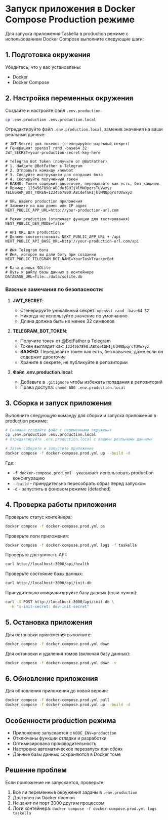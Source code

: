 # Запуск приложения в Docker Compose Production режиме

Для запуска приложения Taskella в production режиме с использованием Docker Compose выполните следующие шаги:

## 1. Подготовка окружения

Убедитесь, что у вас установлены:
- Docker
- Docker Compose

## 2. Настройка переменных окружения

Создайте и настройте файл `.env.production`:

```bash
cp .env.production .env.production.local
```

Отредактируйте файл `.env.production.local`, заменив значения на ваши реальные данные:

```env
# JWT Secret для токенов (сгенерируйте надежный секрет)
# Генерация: openssl rand -base64 32
JWT_SECRET=your-production-secret-key-here

# Telegram Bot Token (получите от @BotFather)
# 1. Найдите @BotFather в Telegram
# 2. Отправьте команду /newbot
# 3. Следуйте инструкциям для создания бота
# 4. Скопируйте полученный токен
# ВАЖНО: Токен содержит двоеточие, передавайте как есть, без кавычек
# Пример: 1234567890:ABCdefGHIjklMNOpqrsTUVwxyz
TELEGRAM_BOT_TOKEN=1234567890:ABCdefGHIjklMNOpqrsTUVwxyz

# URL вашего production приложения
# Замените на ваш домен или IP адрес
NEXT_PUBLIC_APP_URL=http://your-production-url.com

# Режим production (отключает функции для тестирования)
NEXT_PUBLIC_DEV_MODE=false

# API URL для production
# Должен соответствовать NEXT_PUBLIC_APP_URL + /api
NEXT_PUBLIC_API_BASE_URL=http://your-production-url.com/api

# Имя Telegram бота
# Имя, которое вы дали боту при создании
NEXT_PUBLIC_TELEGRAM_BOT_NAME=YourTaskTrackerBot

# База данных SQLite
# Путь к файлу базы данных в контейнере
DATABASE_URL=file:./data/sqlite.db
```

### Важные замечания по безопасности:

1. **JWT_SECRET**:
   - Сгенерируйте уникальный секрет: `openssl rand -base64 32`
   - Никогда не используйте значение по умолчанию
   - Длина должна быть не менее 32 символов

2. **TELEGRAM_BOT_TOKEN**:
   - Получите токен от @BotFather в Telegram
   - Токен выглядит как: `1234567890:ABCdefGHIjklMNOpqrsTUVwxyz`
   - **ВАЖНО**: Передавайте токен как есть, без кавычек, даже если он содержит двоеточие
   - Храните в секрете, не публикуйте в репозитории

3. **Файл .env.production.local**:
   - Добавьте в `.gitignore` чтобы избежать попадания в репозиторий
   - Права доступа: `chmod 600 .env.production.local`

## 3. Сборка и запуск приложения

Выполните следующую команду для сборки и запуска приложения в production режиме:

```bash
# Сначала создайте файл с переменными окружения
cp .env.production .env.production.local
# Отредактируйте .env.production.local с вашими реальными данными

# Затем соберите и запустите приложение
docker compose -f docker-compose.prod.yml up --build -d
```

Где:
- `-f docker-compose.prod.yml` - указывает использовать production конфигурацию
- `--build` - принудительно пересобрать образ перед запуском
- `-d` - запустить в фоновом режиме (detached)

## 4. Проверка работы приложения

Проверьте статус контейнера:
```bash
docker compose -f docker-compose.prod.yml ps
```

Проверьте логи приложения:
```bash
docker compose -f docker-compose.prod.yml logs -f taskella
```

Проверьте доступность API:
```bash
curl http://localhost:3000/api/health
```

Проверьте состояние базы данных:
```bash
curl http://localhost:3000/api/init-db
```

Принудительно инициализируйте базу данных (если нужно):
```bash
curl -X POST http://localhost:3000/api/init-db \
  -H "x-init-secret: dev-init-secret"
```

## 5. Остановка приложения

Для остановки приложения выполните:
```bash
docker compose -f docker-compose.prod.yml down
```

Для остановки и удаления томов (включая базу данных):
```bash
docker compose -f docker-compose.prod.yml down -v
```

## 6. Обновление приложения

Для обновления приложения до новой версии:

```bash
docker compose -f docker-compose.prod.yml pull
docker compose -f docker-compose.prod.yml up --build -d
```

## Особенности production режима

- Приложение запускается с `NODE_ENV=production`
- Отключены функции отладки и разработки
- Оптимизирована производительность
- Настроено автоматическое перезапуск при сбоях
- Данные базы данных сохраняются в Docker томе

## Решение проблем

Если приложение не запускается, проверьте:
1. Все ли переменные окружения заданы в `.env.production`
2. Доступен ли Docker daemon
3. Не занят ли порт 3000 другим процессом
4. Логи контейнера: `docker compose -f docker-compose.prod.yml logs taskella`
